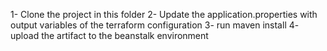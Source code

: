 1- Clone the project in this folder
2- Update the application.properties with output variables of the terraform configuration
3- run maven install
4- upload the artifact to the beanstalk environment
